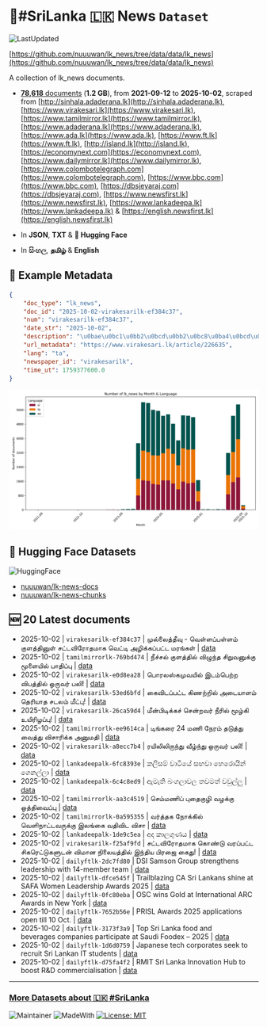 # 📄#SriLanka 🇱🇰 News `Dataset`

![LastUpdated](https://img.shields.io/badge/last_updated-2025--10--02_10:06:04-green)

[https://github.com/nuuuwan/lk_news/tree/data/data/lk_news](https://github.com/nuuuwan/lk_news/tree/data/data/lk_news)

A collection of lk_news documents.

- [**78,618** documents](https://github.com/nuuuwan/lk_news/tree/data/data/lk_news) (**1.2 GB**), from **2021-09-12** to **2025-10-02**, scraped from [http://sinhala.adaderana.lk](http://sinhala.adaderana.lk), [https://www.virakesari.lk](https://www.virakesari.lk), [https://www.tamilmirror.lk](https://www.tamilmirror.lk), [https://www.adaderana.lk](https://www.adaderana.lk), [https://www.ada.lk](https://www.ada.lk), [https://www.ft.lk](https://www.ft.lk), [http://island.lk](http://island.lk), [https://economynext.com](https://economynext.com), [https://www.dailymirror.lk](https://www.dailymirror.lk), [https://www.colombotelegraph.com](https://www.colombotelegraph.com), [https://www.bbc.com](https://www.bbc.com), [https://dbsjeyaraj.com](https://dbsjeyaraj.com), [https://www.newsfirst.lk](https://www.newsfirst.lk), [https://www.lankadeepa.lk](https://www.lankadeepa.lk) & [https://english.newsfirst.lk](https://english.newsfirst.lk)

- In **JSON**, **TXT** & **🤗 Hugging Face**

- In **සිංහල**, **தமிழ்** & **English**

## 📝 Example Metadata

```json
{
    "doc_type": "lk_news",
    "doc_id": "2025-10-02-virakesarilk-ef384c37",
    "num": "virakesarilk-ef384c37",
    "date_str": "2025-10-02",
    "description": "\u0bae\u0bc1\u0bb2\u0bcd\u0bb2\u0bc8\u0ba4\u0bcd\u0ba4\u0bc0\u0bb5\u0bc1 - \u0bb5\u0bc6\u0bb3\u0bcd\u0bb3\u0baa\u0bcd\u0baa\u0bb3\u0bcd\u0bb3\u0bae\u0bcd \u0b95\u0bc1\u0bb3\u0ba4\u0bcd\u0ba4\u0bbf\u0ba9\u0bc1\u0bb3\u0bcd \u0b9a\u0b9f\u0bcd\u0b9f\u0bb5\u0bbf\u0bb0\u0bcb\u0ba4\u0bae\u0bbe\u0b95 \u0bb5\u0bc6\u0b9f\u0bcd\u0b9f\u0bbf \u0b85\u0bb4\u0bbf\u0b95\u0bcd\u0b95\u0baa\u0bcd\u0baa\u0b9f\u0bcd\u0b9f \u0bae\u0bb0\u0b99\u0bcd\u0b95\u0bb3\u0bcd",
    "url_metadata": "https://www.virakesari.lk/article/226635",
    "lang": "ta",
    "newspaper_id": "virakesarilk",
    "time_ut": 1759377600.0
}
```

![Chart](https://raw.githubusercontent.com/nuuuwan/lk_news/refs/heads/data/data/lk_news/docs_by_month_and_lang.png)

## 🤗 Hugging Face Datasets

![HuggingFace](https://img.shields.io/badge/-HuggingFace-FDEE21?style=for-the-badge&logo=HuggingFace)

- [nuuuwan/lk-news-docs](https://huggingface.co/datasets/nuuuwan/lk-news-docs)
- [nuuuwan/lk-news-chunks](https://huggingface.co/datasets/nuuuwan/lk-news-chunks)

## 🆕 20 Latest documents

- 2025-10-02 | `virakesarilk-ef384c37` | முல்லைத்தீவு - வெள்ளப்பள்ளம் குளத்தினுள் சட்டவிரோதமாக வெட்டி அழிக்கப்பட்ட மரங்கள் | [data](https://github.com/nuuuwan/lk_news/tree/data/data/lk_news/2020s/2025/2025-10-02-virakesarilk-ef384c37)
- 2025-10-02 | `tamilmirrorlk-769bd474` | நீச்சல் குளத்தில் விழுந்த சிறுவனுக்கு மூளையில் பாதிப்பு | [data](https://github.com/nuuuwan/lk_news/tree/data/data/lk_news/2020s/2025/2025-10-02-tamilmirrorlk-769bd474)
- 2025-10-02 | `virakesarilk-e0d8ea28` | பொரலஸ்கமுவயில் இடம்பெற்ற விபத்தில் ஒருவர் பலி! | [data](https://github.com/nuuuwan/lk_news/tree/data/data/lk_news/2020s/2025/2025-10-02-virakesarilk-e0d8ea28)
- 2025-10-02 | `virakesarilk-53ed6bfd` | கைவிடப்பட்ட கிணற்றில் அடையாளம் தெரியாத சடலம் மீட்பு! | [data](https://github.com/nuuuwan/lk_news/tree/data/data/lk_news/2020s/2025/2025-10-02-virakesarilk-53ed6bfd)
- 2025-10-02 | `virakesarilk-26ca59d4` | மீன்பிடிக்கச் சென்றவர் நீரில் மூழ்கி உயிரிழப்பு! | [data](https://github.com/nuuuwan/lk_news/tree/data/data/lk_news/2020s/2025/2025-10-02-virakesarilk-26ca59d4)
- 2025-10-02 | `tamilmirrorlk-ee9614ca` | டிங்கரை 24 மணி நேரம் தடுத்து வைத்து விசாரிக்க அனுமதி | [data](https://github.com/nuuuwan/lk_news/tree/data/data/lk_news/2020s/2025/2025-10-02-tamilmirrorlk-ee9614ca)
- 2025-10-02 | `virakesarilk-a8ecc7b4` | ரயிலிலிருந்து வீழ்ந்து ஒருவர் பலி! | [data](https://github.com/nuuuwan/lk_news/tree/data/data/lk_news/2020s/2025/2025-10-02-virakesarilk-a8ecc7b4)
- 2025-10-02 | `lankadeepalk-6fc8393e` | කලිසම් වාටියේ සඟවා හෙරොයින් ගෙනල්ලා | [data](https://github.com/nuuuwan/lk_news/tree/data/data/lk_news/2020s/2025/2025-10-02-lankadeepalk-6fc8393e)
- 2025-10-02 | `lankadeepalk-6c4c8ed9` | ඇමැති බංගලාවල තවමත් වවුල්ලු | [data](https://github.com/nuuuwan/lk_news/tree/data/data/lk_news/2020s/2025/2025-10-02-lankadeepalk-6c4c8ed9)
- 2025-10-02 | `tamilmirrorlk-aa3c4519` | செம்மணிப் புதைகுழி வழக்கு ஒத்திவைப்பு | [data](https://github.com/nuuuwan/lk_news/tree/data/data/lk_news/2020s/2025/2025-10-02-tamilmirrorlk-aa3c4519)
- 2025-10-02 | `tamilmirrorlk-0a595355` | வர்த்தக நோக்கில் வெளிநாட்டவருக்கு இலங்கை வதிவிட விசா | [data](https://github.com/nuuuwan/lk_news/tree/data/data/lk_news/2020s/2025/2025-10-02-tamilmirrorlk-0a595355)
- 2025-10-02 | `lankadeepalk-1de9c5ea` | අද කාලගුණය | [data](https://github.com/nuuuwan/lk_news/tree/data/data/lk_news/2020s/2025/2025-10-02-lankadeepalk-1de9c5ea)
- 2025-10-02 | `virakesarilk-f25af9fd` | சட்டவிரோதமாக கொண்டு வரப்பட்ட சிகரெட்டுகளுடன் விமான நிலையத்தில் இந்திய பிரஜை கைது! | [data](https://github.com/nuuuwan/lk_news/tree/data/data/lk_news/2020s/2025/2025-10-02-virakesarilk-f25af9fd)
- 2025-10-02 | `dailyftlk-2dc7fd80` | DSI Samson Group strengthens leadership with 14-member team | [data](https://github.com/nuuuwan/lk_news/tree/data/data/lk_news/2020s/2025/2025-10-02-dailyftlk-2dc7fd80)
- 2025-10-02 | `dailyftlk-dfce545f` | Trailblazing CA Sri Lankans shine at SAFA Women Leadership Awards 2025 | [data](https://github.com/nuuuwan/lk_news/tree/data/data/lk_news/2020s/2025/2025-10-02-dailyftlk-dfce545f)
- 2025-10-02 | `dailyftlk-0fc80eba` | OSC wins Gold at International ARC Awards in New York | [data](https://github.com/nuuuwan/lk_news/tree/data/data/lk_news/2020s/2025/2025-10-02-dailyftlk-0fc80eba)
- 2025-10-02 | `dailyftlk-7652b56e` | PRISL Awards 2025 applications open till 10 Oct. | [data](https://github.com/nuuuwan/lk_news/tree/data/data/lk_news/2020s/2025/2025-10-02-dailyftlk-7652b56e)
- 2025-10-02 | `dailyftlk-3173f3a9` | Top Sri Lanka food and beverages companies participate at Saudi Foodex – 2025 | [data](https://github.com/nuuuwan/lk_news/tree/data/data/lk_news/2020s/2025/2025-10-02-dailyftlk-3173f3a9)
- 2025-10-02 | `dailyftlk-1d6d0759` | Japanese tech corporates seek to recruit Sri Lankan IT students | [data](https://github.com/nuuuwan/lk_news/tree/data/data/lk_news/2020s/2025/2025-10-02-dailyftlk-1d6d0759)
- 2025-10-02 | `dailyftlk-d75fa4f2` | RMIT Sri Lanka Innovation Hub to boost R&D commercialisation | [data](https://github.com/nuuuwan/lk_news/tree/data/data/lk_news/2020s/2025/2025-10-02-dailyftlk-d75fa4f2)

---

### [More Datasets about 🇱🇰 #SriLanka](https://github.com/nuuuwan/lk_datasets)

![Maintainer](https://img.shields.io/badge/maintainer-nuuuwan-red)
![MadeWith](https://img.shields.io/badge/made_with-python-blue)
[![License: MIT](https://img.shields.io/badge/License-MIT-yellow.svg)](https://opensource.org/licenses/MIT)
